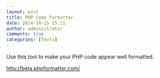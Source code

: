 ```yaml
---
layout: post
title: PHP Code Formatter
date: 2014-10-15 15:11
author: administrator
comments: true
categories: [Tools]
---
```

Use this tool to make your PHP code appear well formatted.

http://beta.phpformatter.com/
